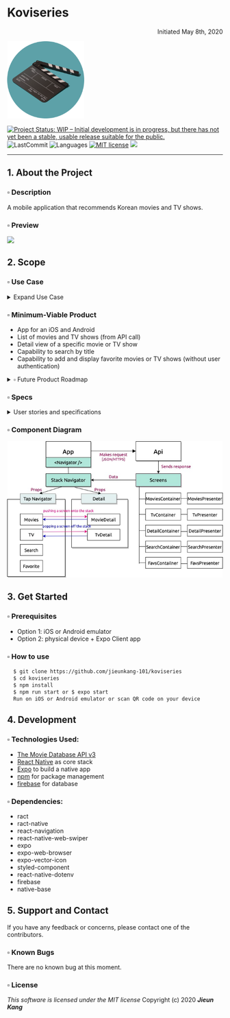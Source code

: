 # Koviseries 
<p align="right">
  Initiated May 8th, 2020
</p>
<img src="./assets/icon.png" width="180px" />

[![Project Status: WIP – Initial development is in progress, but there has not yet been a stable, usable release suitable for the public.](https://www.repostatus.org/badges/latest/wip.svg)](https://www.repostatus.org/#wip)
![LastCommit](https://img.shields.io/github/last-commit/jieunkang-101/React-Review-App)
![Languages](https://img.shields.io/github/languages/top/jieunkang-101/React-Review-App)
[![MIT license](https://img.shields.io/badge/License-MIT-orange.svg)](https://lbesson.mit-license.org/)
<a href="https://linkedin.com/in/jieun--kang">
  <img src="https://img.shields.io/badge/-LinkedIn-black.svg?style=plastic&logo=linkedin&colorB=2867B2">
</a>

---

## 1. About the Project

### ▫︎ Description
A mobile application that recommends Korean movies and TV shows.

### ▫︎ Preview
<img src="./assets/koviseries-screenshot.gif" width="640px" />

## 2. Scope

### ▫︎ Use Case
<details>
<summary>Expand Use Case</summary>

The users of this app will be those who are interested in Korean movies and TV shows but are uncomfortable to search with a specific query. Users don’t need to search using filters on existing massive movie applications. I think there are more and more people interested in Korean movies and TV shows these days, but there is not enough app to provide information about them. This application will be focused on that need.

The product will be able to display movies and TV shows that are now playing, popular, upcoming, top-rated, and offer the detail page of each movie or TV show.

The product will offer search functionality and users can mark as a favorite movie or TV show and see them on their favorite list.

</details>

### ▫︎ Minimum-Viable Product
* App for an iOS and Android
* List of movies and TV shows (from API call)
* Detail view of a specific movie or TV show
* Capability to search by title
* Capability to add and display favorite movies or TV shows (without user authentication)

<details>
<summary>▫︎ Future Product Roadmap</summary>

* User registration (database storage)
* User login/sign-out (with database authentication)
* Capability to mark as favorite movie or TV show to the user’s favorite list 
* Capability to rate of a certain movie or TV show
* CRUD functionality for a user’s review
* Capability to display a list of casts in Movie’s detail view and display a detail view of a certain actor
* Capability to display a list of similar movies 
* Capability to search by actor name
* Notification for the latest released movie or TV show
* Capability to edit a user’s profile (database storage)
* User authorization (admin)
* Capability to manage movies, TV shows and reviews by admin
* Capability to sort by most popular or highest rated

</details>  

### ▫︎ Specs
<details>
  <summary>User stories and specifications</summary>

  * As a User, I want to see lists of movies and tv shows. 
  * As a User, I want to be able to click on a movie or TV show to see its detail page.
  * As a User, I want to search for movies or a TV shows by title.
  * As a User, I want to mark as a favorite movie or TV show. 
  * As a User, I want to see list of my favorite movies and TV shows.

</details>  

### ▫︎ Component Diagram 
  <img src="./assets/diagram.jpg" alt="Application Component Tree" width= "640px" /> 

## 3. Get Started  

### ▫︎ Prerequisites
  * Option 1: iOS or Android emulator
  * Option 2: physical device + Expo Client app

### ▫︎ How to use
```
  $ git clone https://github.com/jieunkang-101/koviseries
  $ cd koviseries
  $ npm install  
  $ npm run start or $ expo start
  Run on iOS or Android emulator or scan QR code on your device
```

## 4. Development

### ▫︎ Technologies Used:
  * [The Movie Database API v3](https://developers.themoviedb.org/3/getting-started/introduction)
  * [React Native](https://reactnative.dev/) as core stack
  * [Expo](https://expo.io/) to build a native app
  * [npm](https://www.npmjs.com/) for package management
  * [firebase](https://firebase.google.com/) for database

### ▫︎ Dependencies:
  * ract
  * ract-native
  * react-navigation
  * react-native-web-swiper
  * expo
  * expo-web-browser
  * expo-vector-icon
  * styled-component
  * react-native-dotenv
  * firebase
  * native-base

## 5. Support and Contact

If you have any feedback or concerns, please contact one of the contributors.

### ▫︎  Known Bugs
There are no known bug at this moment.

### ▫︎ License
*This software is licensed under the MIT license*
Copyright (c) 2020 **_Jieun Kang_**